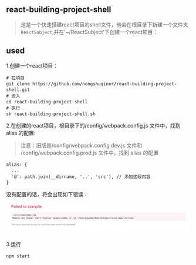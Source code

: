 ## react-building-project-shell

>这是一个快速搭建react项目的shell文件，他会在根目录下新建一个文件夹`ReactSubject`,并在'~/ReactSubject'下创建一个react项目：

## used

1.创建一个react项目：

```
# 拉项目
git clone https://github.com/nongshuqiner/react-building-project-shell.git
# 进入
cd react-building-project-shell
# 执行
sh react-building-project-shell.sh
```


2.在创建的react项目，根目录下的/config/webpack.config.js 文件中，找到 alias 的配置:

>注意：旧版是/config/webpack.config.dev.js 文件和 /config/webpack.config.prod.js 文件中，找到 alias 的配置

```
alias: {
  ...
  '@': path.join(__dirname, '..', 'src'), // 添加这段内容
}
```

没有配置的话，将会出现如下错误：

![Failed-to-compile.png](./Failed-to-compile.png)

3.运行

```
npm start
```
